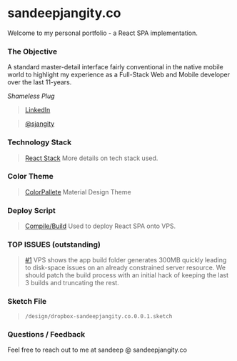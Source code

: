 # sandeepjangity.co

Welcome to my personal portfolio - a React SPA implementation.

### The Objective

A standard master-detail interface fairly conventional in the native mobile world to highlight my experience as a Full-Stack Web and Mobile developer over the last 11-years.

_Shameless Plug_

> [LinkedIn](https://www.linkedin.com/in/sjangity/)

> [@sjangity](https://twitter.com/sjangity)

### Technology Stack
> [React Stack](https://sandeepjangity.co/portfolio) More details on tech stack used.

### Color Theme
> [ColorPallete](https://material.io/tools/color/#!/?view.left=0&view.right=0&primary.color=E0E0E0&secondary.color=81e8dd&primary.text.color=000000) Material Design Theme

### Deploy Script
> [Compile/Build](https://github.com/sjangity/startup-stack/blob/master/pull-static.sh) Used to deploy React SPA onto VPS.

### TOP ISSUES (outstanding)

> [#1](https://github.com/sjangity/sandeepjangity.co/issues/1) VPS shows the app build folder generates 300MB quickly leading to disk-space issues on an already constrained server resource. We should patch the build process with an initial hack of keeping the last 3 builds and truncating the rest.

### Sketch File

> `/design/dropbox-sandeepjangity.co.0.0.1.sketch`

### Questions / Feedback

Feel free to reach out to me at sandeep @ sandeepjangity.co
